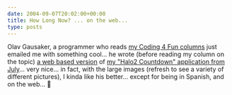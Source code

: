 ```yaml
---
date: 2004-09-07T20:02:00+00:00
title: How Long Now? ... on the web...
type: posts
---
```

Olav Gausaker, a programmer who reads [my Coding 4 Fun columns](http://msdn.microsoft.com/vbasic/using/columns/code4fun/default.aspx) just emailed me with something cool... he wrote (before reading my column on the topic) [a web based version](http://www.herzios.com/halo2/) of [my "Halo2 Countdown" application from July](http://msdn.microsoft.com/vbasic/using/columns/code4fun/default.aspx?pull=/library/en-us/dncodefun/html/code4fun07012004.asp)... very nice... in fact, with the large images (refresh to see a variety of different pictures), I kinda like his better... except for being in Spanish, and on the web... 🙂
